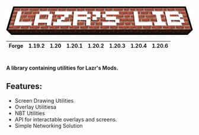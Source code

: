 <p style="text-align:center;">
    <img src="https://raw.githubusercontent.com/LazrProductions/lazrslib/main/readme/ll_banner.png" alt="logo">
</p>

| Forge | 1.19.2 | 1.20 | 1.20.1 | 1.20.2 | 1.20.3 | 1.20.4 | 1.20.6 |
|-------|--------|------|--------|--------|--------|--------|--------|

#

<b> A library containing utilities for Lazr's Mods.</b>   

## Features:

* Screen Drawing Utilities
* Overlay Utilitiesa
* NBT Utilities
* API for interactable overlays and screens.
* Simple Networking Solution